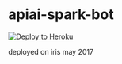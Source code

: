 # apiai-spark-bot

[![Deploy to Heroku](https://www.herokucdn.com/deploy/button.svg)](https://heroku.com/deploy)

deployed on iris may 2017
